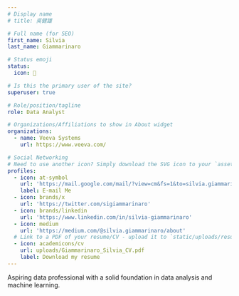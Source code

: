 ```yaml
---
# Display name
# title: 吳健雄

# Full name (for SEO)
first_name: Silvia
last_name: Giammarinaro

# Status emoji
status:
  icon: 🍕

# Is this the primary user of the site?
superuser: true

# Role/position/tagline
role: Data Analyst

# Organizations/Affiliations to show in About widget
organizations:
  - name: Veeva Systems
    url: https://www.veeva.com/

# Social Networking
# Need to use another icon? Simply download the SVG icon to your `assets/media/icons/` folder.
profiles:
  - icon: at-symbol
    url: 'https://mail.google.com/mail/?view=cm&fs=1&to=silvia.giammarinaro@gmail.com'
    label: E-mail Me
  - icon: brands/x
    url: 'https://twitter.com/sigiammarinaro'
  - icon: brands/linkedin
    url: 'https://www.linkedin.com/in/silvia-giammarinaro'
  - icon: medium
    url: 'https://medium.com/@silvia.giammarinaro/about'
  # Link to a PDF of your resume/CV - upload it to `static/uploads/resume.pdf`
  - icon: academicons/cv
    url: uploads/Giammarinaro_Silvia_CV.pdf
    label: Download my resume
---
```


Aspiring data professional with a solid foundation in data analysis and machine learning.
